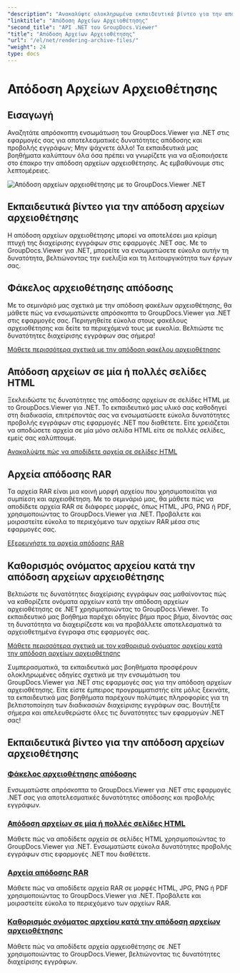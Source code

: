 ```yaml
---
"description": "Ανακαλύψτε ολοκληρωμένα εκπαιδευτικά βίντεο για την απόδοση αρχείων αρχειοθέτησης χρησιμοποιώντας το GroupDocs.Viewer για .NET. Ενσωματώστε τα απρόσκοπτα και αποτελεσματικά στις εφαρμογές .NET σας."
"linktitle": "Απόδοση Αρχείων Αρχειοθέτησης"
"second_title": "API .NET του GroupDocs.Viewer"
"title": "Απόδοση Αρχείων Αρχειοθέτησης"
"url": "/el/net/rendering-archive-files/"
"weight": 24
type: docs
---
```

# Απόδοση Αρχείων Αρχειοθέτησης

## Εισαγωγή

Αναζητάτε απρόσκοπτη ενσωμάτωση του GroupDocs.Viewer για .NET στις εφαρμογές σας για αποτελεσματικές δυνατότητες απόδοσης και προβολής εγγράφων; Μην ψάχνετε άλλο! Τα εκπαιδευτικά μας βοηθήματα καλύπτουν όλα όσα πρέπει να γνωρίζετε για να αξιοποιήσετε στο έπακρο την απόδοση αρχείων αρχειοθέτησης. Ας εμβαθύνουμε στις λεπτομέρειες.

![Απόδοση αρχείων αρχειοθέτησης με το GroupDocs.Viewer .NET](/viewer/rendering-archive-files/image.png)

## Εκπαιδευτικά βίντεο για την απόδοση αρχείων αρχειοθέτησης

Η απόδοση αρχείων αρχειοθέτησης μπορεί να αποτελέσει μια κρίσιμη πτυχή της διαχείρισης εγγράφων στις εφαρμογές .NET σας. Με το GroupDocs.Viewer για .NET, μπορείτε να ενσωματώσετε εύκολα αυτήν τη δυνατότητα, βελτιώνοντας την ευελιξία και τη λειτουργικότητα των έργων σας.

## Φάκελος αρχειοθέτησης απόδοσης

Με το σεμινάριό μας σχετικά με την απόδοση φακέλων αρχειοθέτησης, θα μάθετε πώς να ενσωματώνετε απρόσκοπτα το GroupDocs.Viewer για .NET στις εφαρμογές σας. Περιηγηθείτε εύκολα στους φακέλους αρχειοθέτησης και δείτε τα περιεχόμενά τους με ευκολία. Βελτιώστε τις δυνατότητες διαχείρισης εγγράφων σας σήμερα!

[Μάθετε περισσότερα σχετικά με την απόδοση φακέλου αρχειοθέτησης](./render-archive-folder/)

## Απόδοση αρχείων σε μία ή πολλές σελίδες HTML

Ξεκλειδώστε τις δυνατότητες της απόδοσης αρχείων σε σελίδες HTML με το GroupDocs.Viewer για .NET. Το εκπαιδευτικό μας υλικό σας καθοδηγεί στη διαδικασία, επιτρέποντάς σας να ενσωματώσετε εύκολα δυνατότητες προβολής εγγράφων στις εφαρμογές .NET που διαθέτετε. Είτε χρειάζεται να αποδώσετε αρχεία σε μία μόνο σελίδα HTML είτε σε πολλές σελίδες, εμείς σας καλύπτουμε.

[Ανακαλύψτε πώς να αποδίδετε αρχεία σε σελίδες HTML](./render-archives-html/)

## Αρχεία απόδοσης RAR

Τα αρχεία RAR είναι μια κοινή μορφή αρχείου που χρησιμοποιείται για συμπίεση και αρχειοθέτηση. Με το σεμινάριό μας, θα μάθετε πώς να αποδίδετε αρχεία RAR σε διάφορες μορφές, όπως HTML, JPG, PNG ή PDF, χρησιμοποιώντας το GroupDocs.Viewer για .NET. Προβάλετε και μοιραστείτε εύκολα το περιεχόμενο των αρχείων RAR μέσα στις εφαρμογές σας.

[Εξερευνήστε τα αρχεία απόδοσης RAR](./render-rar/)

## Καθορισμός ονόματος αρχείου κατά την απόδοση αρχείων αρχειοθέτησης

Βελτιώστε τις δυνατότητες διαχείρισης εγγράφων σας μαθαίνοντας πώς να καθορίζετε ονόματα αρχείων κατά την απόδοση αρχείων αρχειοθέτησης σε .NET χρησιμοποιώντας το GroupDocs.Viewer. Το εκπαιδευτικό μας βοήθημα παρέχει οδηγίες βήμα προς βήμα, δίνοντάς σας τη δυνατότητα να διαχειρίζεστε και να προβάλλετε αποτελεσματικά τα αρχειοθετημένα έγγραφα στις εφαρμογές σας.

[Μάθετε περισσότερα σχετικά με τον καθορισμό ονόματος αρχείου κατά την απόδοση αρχείων αρχειοθέτησης](./specify-filename-render-archive/)

Συμπερασματικά, τα εκπαιδευτικά μας βοηθήματα προσφέρουν ολοκληρωμένες οδηγίες σχετικά με την ενσωμάτωση του GroupDocs.Viewer για .NET στις εφαρμογές σας για την απόδοση αρχείων αρχειοθέτησης. Είτε είστε έμπειρος προγραμματιστής είτε μόλις ξεκινάτε, τα εκπαιδευτικά μας βοηθήματα παρέχουν πολύτιμες πληροφορίες για τη βελτιστοποίηση των διαδικασιών διαχείρισης εγγράφων σας. Βουτήξτε σήμερα και απελευθερώστε όλες τις δυνατότητες των εφαρμογών .NET σας!
## Εκπαιδευτικά βίντεο για την απόδοση αρχείων αρχειοθέτησης
### [Φάκελος αρχειοθέτησης απόδοσης](./render-archive-folder/)
Ενσωματώστε απρόσκοπτα το GroupDocs.Viewer για .NET στις εφαρμογές .NET σας για αποτελεσματικές δυνατότητες απόδοσης και προβολής εγγράφων.
### [Απόδοση αρχείων σε μία ή πολλές σελίδες HTML](./render-archives-html/)
Μάθετε πώς να αποδίδετε αρχεία σε σελίδες HTML χρησιμοποιώντας το GroupDocs.Viewer για .NET. Ενσωματώστε εύκολα δυνατότητες προβολής εγγράφων στις εφαρμογές .NET που διαθέτετε.
### [Αρχεία απόδοσης RAR](./render-rar/)
Μάθετε πώς να αποδίδετε αρχεία RAR σε μορφές HTML, JPG, PNG ή PDF χρησιμοποιώντας το GroupDocs.Viewer για .NET. Προβάλετε και μοιραστείτε εύκολα το περιεχόμενο των αρχείων RAR.
### [Καθορισμός ονόματος αρχείου κατά την απόδοση αρχείων αρχειοθέτησης](./specify-filename-render-archive/)
Μάθετε πώς να αποδίδετε αρχεία αρχειοθέτησης σε .NET χρησιμοποιώντας το GroupDocs.Viewer, βελτιώνοντας τις δυνατότητες διαχείρισης εγγράφων.